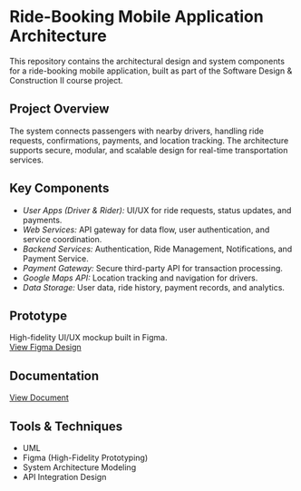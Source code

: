 # Ride-Booking Mobile Application Architecture

This repository contains the architectural design and system components for a ride-booking mobile application, built as part of the Software Design & Construction II course project.

## Project Overview

The system connects passengers with nearby drivers, handling ride requests, confirmations, payments, and location tracking. The architecture supports secure, modular, and scalable design for real-time transportation services.

## Key Components

- *User Apps (Driver & Rider):* UI/UX for ride requests, status updates, and payments.
- *Web Services:* API gateway for data flow, user authentication, and service coordination.
- *Backend Services:* Authentication, Ride Management, Notifications, and Payment Service.
- *Payment Gateway:* Secure third-party API for transaction processing.
- *Google Maps API:* Location tracking and navigation for drivers.
- *Data Storage:* User data, ride history, payment records, and analytics.

## Prototype

High-fidelity UI/UX mockup built in Figma.  
[View Figma Design](https://www.figma.com/design/cjAbnAxN3MLpxh17bZm1oV/Ride_Booking_project?node-id=15-284)

## Documentation

[View Document](https://github.com/fay-alnefaie/ride-booking-architecture/blob/c9a7c2109a3b505d25d93cc728d1cb3c490cb146/ride-booking-architecture.pdf)

## Tools & Techniques

- UML
- Figma (High-Fidelity Prototyping)
- System Architecture Modeling
- API Integration Design
